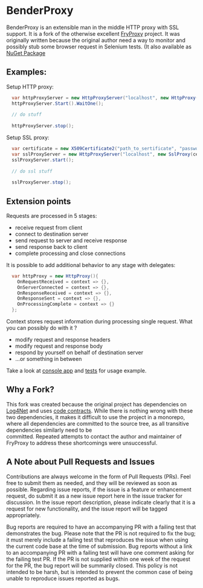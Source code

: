 BenderProxy
========

BenderProxy is an extensible man in the middle HTTP proxy with SSL support. It is a fork of the otherwise
excellent [FryProxy](https://github.com/eger-geger/FryProxy) project. It was originally written
because the original author need a way to monitor and possibly stub some browser request in
Selenium tests. (It also available as [NuGet Package](https://www.nuget.org/packages/BenderProxy/)

## Examples:

Setup HTTP proxy:

```csharp
  var httpProxyServer = new HttpProxyServer("localhost", new HttpProxy());
  httpProxyServer.Start().WaitOne();
  
  // do stuff
  
  httpProxyServer.stop();
```

Setup SSL proxy:

```csharp
  var certificate = new X509Certificate2("path_to_sertificate", "password");
  var sslProxyServer = new HttpProxyServer("localhost", new SslProxy(certificate));
  sslProxyServer.start();
  
  // do ssl stuff
  
  sslProxyServer.stop();
```

## Extension points
Requests are processed in 5 stages:
- receive request from client
- connect to destination server
- send request to server and receive response
- send response back to client
- complete processing and close connections

It is possible to add additional behavior to any stage with delegates:

```csharp
  var httpProxy = new HttpProxy(){
    OnRequestReceived = context => {},
    OnServerConnected = context => {},
    OnResponseReceived = context => {},
    OnResponseSent = context => {},
    OnProcessingComplete = context => {}
  };
```

Context stores request information during processing single request. What you can possibly do with it ?
- modify request and response headers
- modify request and response body
- respond by yourself on behalf of destination server
- ...or something in between

Take a look at [console app](https://github.com/jimevans/BenderProxy/blob/master/BenderProxy.ConsoleApp/src/Program.cs) and [tests](https://github.com/jimevans/BenderProxy/blob/master/BenderProxy.Tests/src/Integration/InterceptionTests.cs) for usage example.

## Why a Fork?
This fork was created because the original project has dependencies on [Log4Net](https://logging.apache.org/log4net/)
and uses [code contracts](https://docs.microsoft.com/en-us/dotnet/framework/debug-trace-profile/code-contracts).
While there is nothing wrong with these two dependencies, it makes it difficult to use the project in a monorepo,
where all dependencies are committed to the source tree, as all transitive dependencies similarly need to be\
committed. Repeated attempts to contact the author and maintainer of FryProxy to address these shortcomings were
unsuccessful.

## A Note about Pull Requests and Issues
Contributions are always welcome in the form of Pull Requests (PRs). Feel free to submit them as needed, and they will
be reviewed as soon as possible. Regarding issue reports, if the issue is a feature or enhancement request, do submit
it as a new issue report here in the issue tracker for discussion. In the issue report description, please indicate
clearly that it is a request for new functionality, and the issue report will be tagged appropriately.

Bug reports are required to have an accompanying PR with a failing test that demonstrates the bug. Please note that
the PR is not required to fix the bug; it must merely include a failing test that reproduces the issue when using
the current code base at the time of submission. Bug reports without a link to an accompanying PR with a failing
test will have one comment asking for the failing test PR. If the PR is not supplied within one week of the request
for the PR, the bug report will be summarily closed. This policy is not intended to be harsh, but is intended to
prevent the common case of being unable to reproduce issues reported as bugs.
